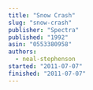 ```yaml
---
title: "Snow Crash"
slug: "snow-crash"
publisher: "Spectra"
published: "1992"
asin: "0553380958"
authors:
  - neal-stephenson
started: "2011-07-07"
finished: "2011-07-07"
---
```

